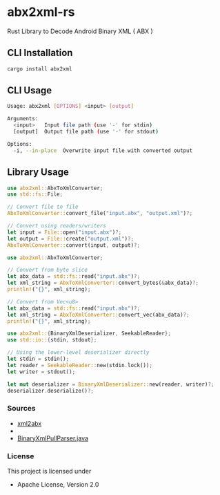 # abx2xml-rs
Rust Library to Decode Android Binary XML ( ABX )


## CLI Installation
```bash
cargo install abx2xml
```

## CLI Usage
```bash
Usage: abx2xml [OPTIONS] <input> [output]

Arguments:
  <input>   Input file path (use '-' for stdin)
  [output]  Output file path (use '-' for stdout)

Options:
  -i, --in-place  Overwrite input file with converted output
```

## Library Usage

```rust
use abx2xml::AbxToXmlConverter;
use std::fs::File;

// Convert file to file
AbxToXmlConverter::convert_file("input.abx", "output.xml")?;

// Convert using readers/writers
let input = File::open("input.abx")?;
let output = File::create("output.xml")?;
AbxToXmlConverter::convert(input, output)?;
```


```rust
use abx2xml::AbxToXmlConverter;

// Convert from byte slice
let abx_data = std::fs::read("input.abx")?;
let xml_string = AbxToXmlConverter::convert_bytes(&abx_data)?;
println!("{}", xml_string);

// Convert from Vec<u8>
let abx_data = std::fs::read("input.abx")?;
let xml_string = AbxToXmlConverter::convert_vec(abx_data)?;
println!("{}", xml_string);
```

```rust
use abx2xml::{BinaryXmlDeserializer, SeekableReader};
use std::io::{stdin, stdout};

// Using the lower-level deserializer directly
let stdin = stdin();
let reader = SeekableReader::new(stdin.lock());
let writer = stdout();

let mut deserializer = BinaryXmlDeserializer::new(reader, writer)?;
deserializer.deserialize()?;
```

### Sources
- [xml2abx](https://github.com/rhythmcache/xml2abx-rs)
- 
- [BinaryXmlPullParser.java](https://cs.android.com/android/platform/superproject/+/master:frameworks/base/core/java/com/android/internal/util/BinaryXmlPullParser.java;bpv=0)


### License
This project is licensed under
- Apache License, Version 2.0

